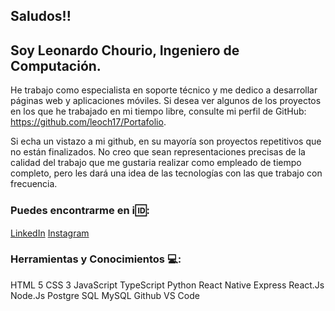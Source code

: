 ## Saludos!!

## Soy Leonardo Chourio, Ingeniero de Computación.

He trabajo como especialista en soporte técnico y me dedico a desarrollar páginas web y aplicaciones móviles.  Si desea ver algunos de los proyectos en los que he trabajado en mi tiempo libre, consulte mi perfil de GitHub: https://github.com/leoch17/Portafolio. 

Si echa un vistazo a mi github, en su mayoría son proyectos repetitivos que no están finalizados. No creo que sean representaciones
precisas de la calidad del trabajo que me gustaria realizar como empleado de tiempo completo, pero les dará una idea de las tecnologías con
las que trabajo con frecuencia. 

### Puedes encontrarme en :information_source::id::

[LinkedIn](https://www.linkedin.com/in/leonardo-chourio-387839201/) [Instagram](https://www.instagram.com/leoch17/)

### Herramientas y Conocimientos :computer::

HTML 5
CSS 3
JavaScript
TypeScript
Python
React Native
Express
React.Js
Node.Js
Postgre SQL
MySQL
Github
VS Code



<!--
**leoch17/leoch17** is a ✨ _special_ ✨ repository because its `README.md` (this file) appears on your GitHub profile.

Here are some ideas to get you started:

- 🔭 I’m currently working on ...
- 🌱 I’m currently learning ...
- 👯 I’m looking to collaborate on ...
- 🤔 I’m looking for help with ...
- 💬 Ask me about ...
- 📫 How to reach me: ...
- 😄 Pronouns: ...
- ⚡ Fun fact: ...
-->

